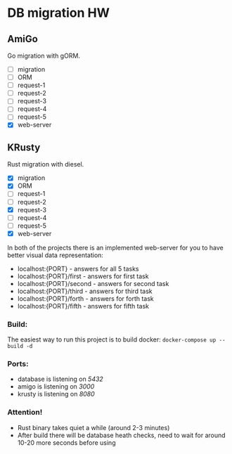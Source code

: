 # DB migration HW

## AmiGo
Go migration with gORM.

- [ ] migration
- [ ] ORM
- [ ] request-1
- [ ] request-2
- [ ] request-3
- [ ] request-4
- [ ] request-5
- [X] web-server

## KRusty
Rust migration with diesel.

- [X] migration
- [X] ORM
- [ ] request-1
- [ ] request-2
- [X] request-3
- [ ] request-4
- [ ] request-5
- [X] web-server

In both of the projects there is an implemented web-server for you to have better visual data representation:
- localhost:{PORT} - answers for all 5 tasks
- localhost:{PORT}/first - answers for first task
- localhost:{PORT}/second - answers for second task
- localhost:{PORT}/third - answers for third task
- localhost:{PORT}/forth - answers for forth task
- localhost:{PORT}/fifth - answers for fifth task

### Build:
The easiest way to run this project is to build docker:
`docker-compose up --build -d`

### Ports:
- database is listening on *5432*
- amigo is listening on *3000*
- krusty is listening on *8080*

### Attention!
- Rust binary takes quiet a while (around 2-3 minutes)
- After build there will be database heath checks, need to wait for around 10-20 more seconds before using
